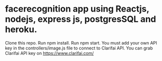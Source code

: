 # facerecognition app using Reactjs, nodejs, express js, postgresSQL and heroku.

Clone this repo.
Run npm install.
Run npm start.
You must add your own API key in the controllers/image.js file to connect to Clarifai API.
You can grab Clarifai API key on https://www.clarifai.com/
